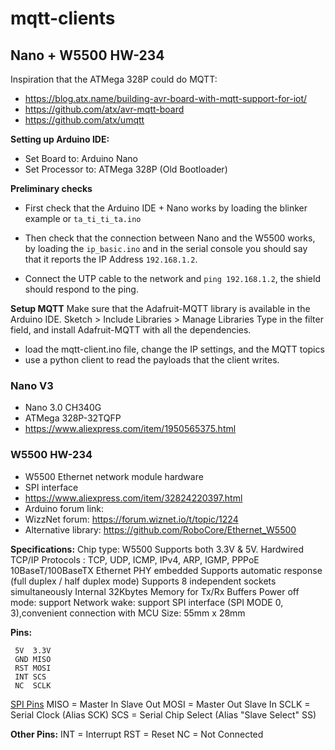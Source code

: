 # mqtt-clients

## Nano + W5500 HW-234
Inspiration that the ATMega 328P could do MQTT:
* https://blog.atx.name/building-avr-board-with-mqtt-support-for-iot/
* https://github.com/atx/avr-mqtt-board
* https://github.com/atx/umqtt

__Setting up Arduino IDE:__
* Set Board to: Arduino Nano
* Set Processor to: ATMega 328P (Old Bootloader)

__Preliminary checks__
* First check that the Arduino IDE + Nano works
  by loading the blinker example or `ta_ti_ti_ta.ino`
* Then check that the connection between Nano and
  the W5500 works, by loading the `ip_basic.ino`
  and in the serial console you should say that it reports
  the IP Address `192.168.1.2`.

* Connect the UTP cable to the network and `ping 192.168.1.2`,
  the shield should respond to the ping.

__Setup MQTT__
Make sure that the Adafruit-MQTT library is available in the Arduino IDE.
Sketch > Include Libraries > Manage Libraries
Type in the filter field, and install Adafruit-MQTT with all the dependencies.

* load the mqtt-client.ino file, change the IP settings, and the MQTT topics
* use a python client to read the payloads that the client writes.


### Nano V3
* Nano 3.0 CH340G
* ATMega 328P-32TQFP
* https://www.aliexpress.com/item/1950565375.html


### W5500 HW-234
* W5500 Ethernet network module hardware
* SPI interface
* https://www.aliexpress.com/item/32824220397.html
* Arduino forum link:
* WizzNet forum: https://forum.wiznet.io/t/topic/1224
* Alternative library: https://github.com/RoboCore/Ethernet_W5500

__Specifications:__
Chip type: W5500
Supports both 3.3V & 5V.
Hardwired TCP/IP Protocols : TCP, UDP, ICMP, IPv4, ARP, IGMP, PPPoE
10BaseT/100BaseTX Ethernet PHY embedded
Supports automatic response (full duplex / half duplex mode)
Supports 8 independent sockets simultaneously
Internal 32Kbytes Memory for Tx/Rx Buffers
Power off mode: support
Network wake: support
SPI interface (SPI MODE 0, 3),convenient connection with MCU
Size: 55mm x 28mm

__Pins:__

```
 5V  3.3V
 GND MISO
 RST MOSI
 INT SCS
 NC  SCLK
```


[SPI Pins](https://en.wikipedia.org/wiki/Serial_Peripheral_Interface)
MISO = Master In Slave Out
MOSI = Master Out Slave In
SCLK = Serial Clock (Alias SCK)
SCS  = Serial Chip Select (Alias "Slave Select" SS)

__Other Pins:__
INT = Interrupt
RST = Reset
NC  = Not Connected

